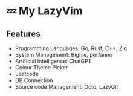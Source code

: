# 💤 My LazyVim

## Features

- Programming Languages: Go, Rust, C++, Zig
- System Management: Bigfile, perfanno
- Artificial Intelligence: ChatGPT
- Colour Theme Picker
- Leetcode
- DB Connection
- Source code Management: Octo, LazyGit

